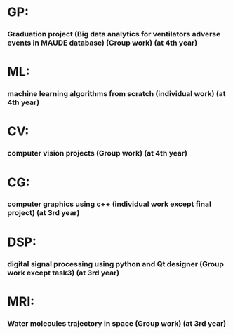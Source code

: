
# GP:
### Graduation project (Big data analytics for ventilators adverse events in MAUDE database) (Group work) (at 4th year)
# ML:
### machine learning algorithms from scratch (individual work) (at 4th year)
# CV:
### computer vision projects (Group work) (at 4th year)
# CG:
### computer graphics using c++ (individual work except final project) (at 3rd year)
# DSP:
### digital signal processing using python and Qt designer (Group work except task3) (at 3rd year)
# MRI: 
### Water molecules trajectory in space (Group work) (at 3rd year)
